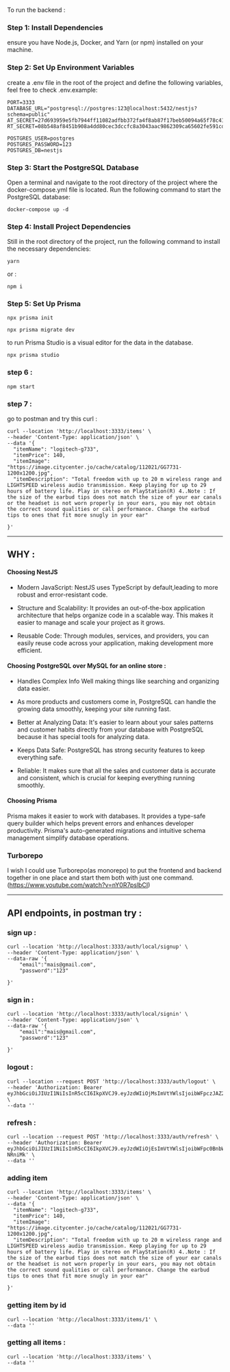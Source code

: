 To run the backend :
### Step 1: Install Dependencies
ensure you have Node.js, Docker, and Yarn (or npm) installed on your machine.

### Step 2: Set Up Environment Variables
create a .env file in the root of the project and define the following variables, feel free to check .env.example:
```
PORT=3333
DATABASE_URL="postgresql://postgres:123@localhost:5432/nestjs?schema=public"
AT_SECRET=27d693959e5fb7944ff11082adfbb372fa4f8ab87f17beb50094a65f78c41981
RT_SECRET=08b548af8451b908a4dd80cec3dccfc8a3043aac9862309ca65602fe591cdf8f

POSTGRES_USER=postgres
POSTGRES_PASSWORD=123
POSTGRES_DB=nestjs
```
### Step 3: Start the PostgreSQL Database
Open a terminal and navigate to the root directory of the project where the docker-compose.yml file is located. Run the following command to start the PostgreSQL database:

`docker-compose up -d`

### Step 4: Install Project Dependencies
Still in the root directory of the project, run the following command to install the necessary dependencies:
```
yarn

```
or : 
```
npm i
```

### Step 5: Set Up Prisma

```
npx prisma init

```

```
npx prisma migrate dev
```

to run Prisma Studio is a visual editor for the data in the database.
```
npx prisma studio
```

### step 6 :
```
npm start
```

### step 7 :
go to postman and try this curl :

```
curl --location 'http://localhost:3333/items' \
--header 'Content-Type: application/json' \
--data '{
  "itemName": "logitech-g733",
  "itemPrice": 140,
  "itemImage": "https://image.citycenter.jo/cache/catalog/112021/GG7731-1200x1200.jpg",
  "itemDescription": "Total freedom with up to 20 m wireless range and LIGHTSPEED wireless audio transmission. Keep playing for up to 29 hours of battery life. Play in stereo on PlayStation(R) 4..Note : If the size of the earbud tips does not match the size of your ear canals or the headset is not worn properly in your ears, you may not obtain the correct sound qualities or call performance. Change the earbud tips to ones that fit more snugly in your ear"

}'
```

----------------------------------------------------------------------------------------
## WHY : 
#### Choosing NestJS
- Modern JavaScript: NestJS uses TypeScript by default,leading to more robust and error-resistant code.

- Structure and Scalability: It provides an out-of-the-box application architecture that helps organize code in a scalable way. This makes it easier to manage and scale your project as it grows.

- Reusable Code: Through modules, services, and providers, you can easily reuse code across your application, making development more efficient.


#### Choosing PostgreSQL over MySQL for an online store :

- Handles Complex Info Well making things like searching and organizing data easier.

- As more products and customers come in, PostgreSQL can handle the growing data smoothly, keeping your site running fast.

- Better at Analyzing Data: It's easier to learn about your sales patterns and customer habits directly from your database with PostgreSQL because it has special tools for analyzing data.

- Keeps Data Safe: PostgreSQL has strong security features to keep everything safe.

- Reliable: It makes sure that all the sales and customer data is accurate and consistent, which is crucial for keeping everything running smoothly.

#### Choosing Prisma

Prisma makes it easier to work with databases. It provides a type-safe query builder which helps prevent errors and enhances developer productivity. Prisma's auto-generated migrations and intuitive schema management simplify database operations.

### Turborepo 
I wish I could use Turborepo(as monorepo) to put the frontend and backend together in one place and start them both with just one command.
(https://www.youtube.com/watch?v=nY0R7pslbCI)


---------------------------------------------------------------------------------------------
## API endpoints, in postman try :
### sign up :
```
curl --location 'http://localhost:3333/auth/local/signup' \
--header 'Content-Type: application/json' \
--data-raw '{
    "email":"mais@gmail.com",
    "password":"123"

}'
```
### sign in :
```
curl --location 'http://localhost:3333/auth/local/signin' \
--header 'Content-Type: application/json' \
--data-raw '{
    "email":"mais@gmail.com",
    "password":"123"

}'
```
### logout :
```
curl --location --request POST 'http://localhost:3333/auth/logout' \
--header 'Authorization: Bearer eyJhbGciOiJIUzI1NiIsInR5cCI6IkpXVCJ9.eyJzdWIiOjMsImVtYWlsIjoibWFpczJAZ21haWwuY29tIiwiaWF0IjoxNzEwNDU0NjMxLCJleHAiOjE3MTA0NTU1MzF9.DB6IRyQP9zC1W23tJb90ZGwJvlg1K1C0a8hcX2AQCJQ' \
--data ''
```
### refresh :
```
curl --location --request POST 'http://localhost:3333/auth/refresh' \
--header 'Authorization: Bearer eyJhbGciOiJIUzI1NiIsInR5cCI6IkpXVCJ9.eyJzdWIiOjEsImVtYWlsIjoibWFpc0BnbWFpbC5jb20iLCJpYXQiOjE3MTA0NDk5MTAsImV4cCI6MTcxMTA1NDcxMH0.CtMZfxbSoFAWgU6YTWM3qPzCO7rdmom2SNvN-NRniMk' \
--data ''
```

### adding item 
```
curl --location 'http://localhost:3333/items' \
--header 'Content-Type: application/json' \
--data '{
  "itemName": "logitech-g733",
  "itemPrice": 140,
  "itemImage": "https://image.citycenter.jo/cache/catalog/112021/GG7731-1200x1200.jpg",
  "itemDescription": "Total freedom with up to 20 m wireless range and LIGHTSPEED wireless audio transmission. Keep playing for up to 29 hours of battery life. Play in stereo on PlayStation(R) 4..Note : If the size of the earbud tips does not match the size of your ear canals or the headset is not worn properly in your ears, you may not obtain the correct sound qualities or call performance. Change the earbud tips to ones that fit more snugly in your ear"

}'
```
### getting item by id

```
curl --location 'http://localhost:3333/items/1' \
--data ''
```
### getting all items :
```
curl --location 'http://localhost:3333/items' \
--data ''
```
